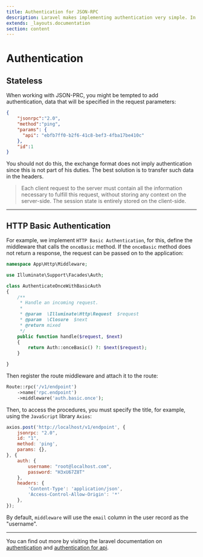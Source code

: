 ```yaml
---
title: Authentication for JSON-RPC
description: Laravel makes implementing authentication very simple. In fact, almost everything is configured for you out of the box.
extends: _layouts.documentation
section: content
---
```


# Authentication
 
## Stateless
 
When working with JSON-PRC, you might be tempted to add authentication,
data that will be specified in the request parameters:
 
```json
{
    "jsonrpc":"2.0",
    "method":"ping",
    "params": {
      "api": "ebfb7ff0-b2f6-41c8-bef3-4fba17be410c"
    },
    "id":1
}
```

You should not do this, the exchange format does not imply authentication since this is not part of his duties. The best solution is to transfer such data in the headers.
 
 > Each client request to the server must contain all the information necessary to fulfill this request, without storing any context on the server-side. The session state is entirely stored on the client-side.
 
 ----
 
## HTTP Basic Authentication 

For example, we implement `HTTP Basic Authentication`, for this, define the middleware that calls the `onceBasic` method. If the `onceBasic` method does not return a response, the request can be passed on to the application:

```php
namespace App\Http\Middleware;

use Illuminate\Support\Facades\Auth;

class AuthenticateOnceWithBasicAuth
{
    /**
     * Handle an incoming request.
     *
     * @param  \Illuminate\Http\Request  $request
     * @param  \Closure  $next
     * @return mixed
     */
    public function handle($request, $next)
    {
        return Auth::onceBasic() ?: $next($request);
    }

}
```

Then register the route middleware and attach it to the route:

```php
Route::rpc('/v1/endpoint')
    ->name('rpc.endpoint')
    ->middleware('auth.basic.once');
```

Then, to access the procedures, you must specify the title, for example, using the `JavaScript` library `Axios`:

```javascript
axios.post('http://localhost/v1/endpoint', {
    jsonrpc: "2.0",
    id: "1",
    method: 'ping',
    params: {},
}, {
    auth: {
        username: "root@localhost.com",
        password: "H3xU67Z8T"
    },
    headers: {
        'Content-Type': 'application/json',
        'Access-Control-Allow-Origin': '*'
    },
});
```

By default, `middleware` will use the `email` column in the user record as the "username".

----

You can find out more by visiting the laravel documentation on [authentication](https://laravel.com/docs/authentication) and [authentication for api](https://laravel.com/docs/api-authentication).
